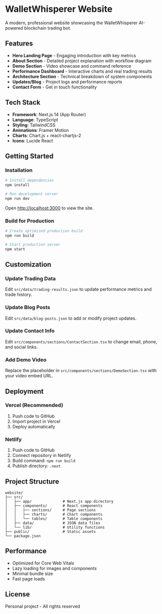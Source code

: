 # WalletWhisperer Website

A modern, professional website showcasing the WalletWhisperer AI-powered blockchain trading bot.

## Features

- **Hero Landing Page** - Engaging introduction with key metrics
- **About Section** - Detailed project explanation with workflow diagram
- **Demo Section** - Video showcase and command reference
- **Performance Dashboard** - Interactive charts and real trading results
- **Architecture Section** - Technical breakdown of system components
- **Updates/Blog** - Project logs and performance reports
- **Contact Form** - Get in touch functionality

## Tech Stack

- **Framework**: Next.js 14 (App Router)
- **Language**: TypeScript
- **Styling**: TailwindCSS
- **Animations**: Framer Motion
- **Charts**: Chart.js + react-chartjs-2
- **Icons**: Lucide React

## Getting Started

### Installation

```bash
# Install dependencies
npm install

# Run development server
npm run dev
```

Open [http://localhost:3000](http://localhost:3000) to view the site.

### Build for Production

```bash
# Create optimized production build
npm run build

# Start production server
npm start
```

## Customization

### Update Trading Data

Edit `src/data/trading-results.json` to update performance metrics and trade history.

### Update Blog Posts

Edit `src/data/blog-posts.json` to add or modify project updates.

### Update Contact Info

Edit `src/components/sections/ContactSection.tsx` to change email, phone, and social links.

### Add Demo Video

Replace the placeholder in `src/components/sections/DemoSection.tsx` with your video embed URL.

## Deployment

### Vercel (Recommended)

1. Push code to GitHub
2. Import project in Vercel
3. Deploy automatically

### Netlify

1. Push code to GitHub
2. Connect repository in Netlify
3. Build command: `npm run build`
4. Publish directory: `.next`

## Project Structure

```
website/
├── src/
│   ├── app/              # Next.js app directory
│   ├── components/       # React components
│   │   ├── sections/     # Page sections
│   │   ├── charts/       # Chart components
│   │   └── tables/       # Table components
│   ├── data/             # JSON data files
│   └── lib/              # Utility functions
├── public/               # Static assets
└── package.json
```

## Performance

- Optimized for Core Web Vitals
- Lazy loading for images and components
- Minimal bundle size
- Fast page loads

## License

Personal project - All rights reserved
